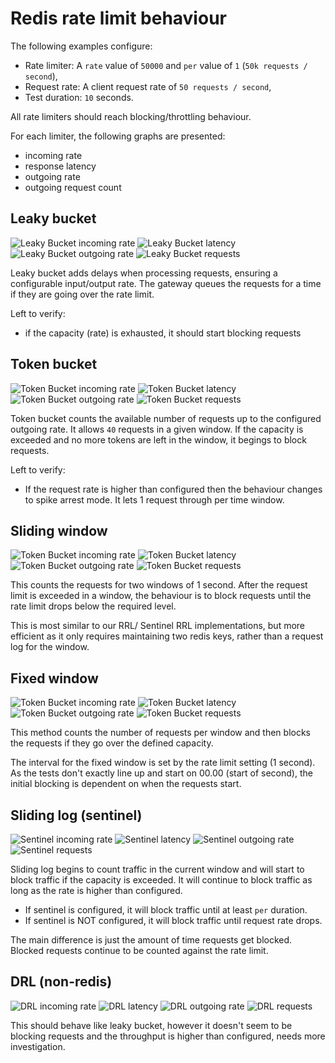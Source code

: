 # Redis rate limit behaviour

The following examples configure:

- Rate limiter: A `rate` value of `50000` and `per` value of `1` (`50k requests / second`),
- Request rate: A client request rate of `50 requests / second`,
- Test duration: `10` seconds.

All rate limiters should reach blocking/throttling behaviour.

For each limiter, the following graphs are presented:

- incoming rate
- response latency
- outgoing rate
- outgoing request count

## Leaky bucket

![Leaky Bucket incoming rate](./leaky-bucket-rate-in.png)
![Leaky Bucket latency](./leaky-bucket-latency.png)
![Leaky Bucket outgoing rate](./leaky-bucket-rate-out.png)
![Leaky Bucket requests](./leaky-bucket-requests.png)

Leaky bucket adds delays when processing requests, ensuring a
configurable input/output rate. The gateway queues the requests for a
time if they are going over the rate limit.

Left to verify:

- if the capacity (rate) is exhausted, it should start blocking requests

## Token bucket

![Token Bucket incoming rate](./token-bucket-rate-in.png)
![Token Bucket latency](./token-bucket-latency.png)
![Token Bucket outgoing rate](./token-bucket-rate-out.png)
![Token Bucket requests](./token-bucket-requests.png)

Token bucket counts the available number of requests up to the configured
outgoing rate. It allows `40` requests in a given window. If the capacity
is exceeded and no more tokens are left in the window, it begings to block
requests.

Left to verify:

- If the request rate is higher than configured then the behaviour changes
to spike arrest mode. It lets 1 request through per time window.

## Sliding window

![Token Bucket incoming rate](./sliding-window-rate-in.png)
![Token Bucket latency](./sliding-window-latency.png)
![Token Bucket outgoing rate](./sliding-window-rate-out.png)
![Token Bucket requests](./sliding-window-requests.png)

This counts the requests for two windows of 1 second. After the request
limit is exceeded in a window, the behaviour is to block requests until
the rate limit drops below the required level.

This is most similar to our RRL/ Sentinel RRL implementations, but more
efficient as it only requires maintaining two redis keys, rather than a
request log for the window.

## Fixed window

![Token Bucket incoming rate](./fixed-window-rate-in.png)
![Token Bucket latency](./fixed-window-latency.png)
![Token Bucket outgoing rate](./fixed-window-rate-out.png)
![Token Bucket requests](./fixed-window-requests.png)

This method counts the number of requests per window and then blocks the
requests if they go over the defined capacity.

The interval for the fixed window is set by the rate limit setting (1
second). As the tests don't exactly line up and start on 00.00 (start of
second), the initial blocking is dependent on when the requests start.

## Sliding log (sentinel)

![Sentinel incoming rate](./sentinel-rate-in.png)
![Sentinel latency](./sentinel-latency.png)
![Sentinel outgoing rate](./sentinel-rate-out.png)
![Sentinel requests](./sentinel-requests.png)

Sliding log begins to count traffic in the current window and will start
to block traffic if the capacity is exceeded. It will continue to block
traffic as long as the rate is higher than configured.

- If sentinel is configured, it will block traffic until at least `per` duration.
- If sentinel is NOT configured, it will block traffic until request rate drops.

The main difference is just the amount of time requests get blocked.
Blocked requests continue to be counted against the rate limit.

## DRL (non-redis)

![DRL incoming rate](./drl-rate-in.png)
![DRL latency](./drl-latency.png)
![DRL outgoing rate](./drl-rate-out.png)
![DRL requests](./drl-requests.png)

This should behave like leaky bucket, however it doesn't seem to be
blocking requests and the throughput is higher than configured, needs
more investigation.